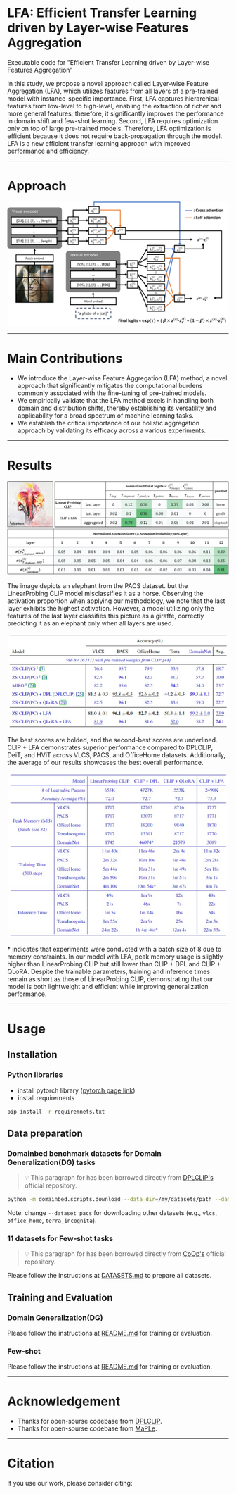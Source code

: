 # LFA: Efficient Transfer Learning driven by Layer-wise Features Aggregation

Executable code for "Efficient Transfer Learning driven by Layer-wise Features Aggregation"

In this study, we propose a novel approach called Layer-wise Feature Aggregation (LFA), which utilizes features from all layers of a pre-trained model with instance-specific importance.
First, LFA captures hierarchical features from low-level to high-level, enabling the extraction of richer and more general features; therefore, it significantly improves the performance in domain shift and few-shot learning. 
Second, LFA requires optimization only on top of large pre-trained models. Therefore, LFA optimization is efficient because it does not require back-propagation through the model. 
LFA is a new efficient transfer learning approach with improved performance and efficiency. 

---
# Approach

![structure](images/structure.png)

---
# Main Contributions
- We introduce the Layer-wise Feature Aggregation (LFA) method, a novel approach that significantly mitigates the computational burdens commonly associated with the fine-tuning of pre-trained models.
- We empirically validate that the LFA method excels in handling both domain and distribution shifts, thereby establishing its versatility and applicability for a broad spectrum of machine learning tasks.
- We establish the critical importance of our holistic aggregation approach by validating its efficacy across a various experiments.

---
# Results

![conclusion](images/fixed_figure4.png)

The image depicts an elephant from the PACS dataset. but the LinearProbing CLIP model misclassifies it as a horse. Observing the activation proportion when applying our methodology, we note that the last layer exhibits the highest activation. However, a model utilizing only the features of the last layer classifies this picture as a giraffe, correctly predicting it as an elephant only when all layers are used.

![score](images/domaingenalization.JPG)

The best scores are bolded, and the second-best scores are underlined. CLIP + LFA demonstrates superior performance compared to DPLCLIP, DeiT, and HViT across VLCS, PACS, and OfficeHome datasets. Additionally, the average of our results showcases the best overall performance.

![efficiency](images/efficiency.JPG)

\* indicates that experiments were conducted with a batch size of 8 due to memory constraints. In our model with LFA, peak memory usage is slightly higher than LinearProbing CLIP but still lower than CLIP + DPL and CLIP + QLoRA. Despite the trainable parameters, training and inference times remain as short as those of LinearProbing CLIP, demonstrating that our model is both lightweight and efficient while improving generalization performance.

---
# Usage

## Installation

### Python libraries
- install pytorch library ([pytorch page link](https://pytorch.org/))
- install requirements
```sh
pip install -r requiremnets.txt
```

## Data preparation

### Domainbed benchmark datasets for Domain Generalization(DG) tasks
> 💡 This paragraph for has been borrowed directly from [DPLCLIP's](https://github.com/shogi880/DPLCLIP/blob/master/README.md) official repository.

```sh
python -m domainbed.scripts.download --data_dir=/my/datasets/path --dataset pacs
```
Note: change `--dataset pacs` for downloading other datasets (e.g., `vlcs`, `office_home`, `terra_incognita`). 

### 11 datasets for Few-shot tasks
> 💡 This paragraph for has been borrowed directly from [CoOp's](https://github.com/KaiyangZhou/CoOp/blob/main/DATASETS.md) official repository.

Please follow the instructions at [DATASETS.md](docs/DATASETS.md) to prepare all datasets.

## Training and Evaluation

### Domain Generalization(DG)
Please follow the instructions at [README.md](domain_generalization/readme.md) for training or evaluation.

### Few-shot 
Please follow the instructions at [README.md](few_shot/readme.md) for training or evaluation.

---
# Acknowledgement

- Thanks for open-sourse codebase from [DPLCLIP](https://github.com/shogi880/DPLCLIP).
- Thanks for open-sourse codebase from [MaPLe](https://github.com/muzairkhattak/multimodal-prompt-learning).

---
# Citation
If you use our work, please consider citing:
```

```
